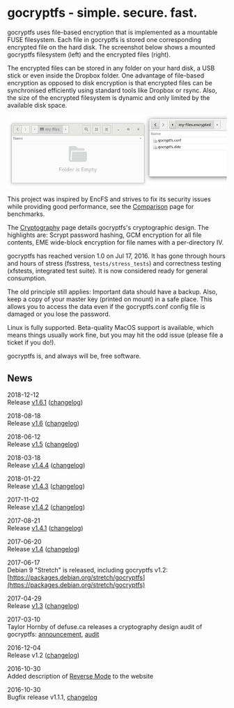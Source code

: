 gocryptfs - simple. secure. fast.
=================================

gocryptfs uses file-based encryption that is implemented as a mountable
FUSE filesystem.
Each file in gocryptfs is stored one corresponding encrypted file on
the hard disk. The
screenshot below shows a mounted gocryptfs filesystem (left) and the
encrypted files (right).

The encrypted files can be stored in any folder on your hard disk, a USB
stick or even inside the Dropbox folder. One advantage of file-based
encryption as opposed to disk encryption is that encrypted files can
be synchronised efficiently using standard tools like Dropbox or rsync.
Also, the size of the encrypted filesystem is dynamic and only limited
by the available disk space.

![](img/folders-side-by-side.gif)

This project was inspired by EncFS and strives to fix its security
issues while providing good performance,
see the [Comparison](comparison) page for benchmarks.

The [Cryptography](forward_mode_crypto.md) page details gocryptfs's
cryptographic design.
The highlights are: Scrypt password hashing, GCM encryption for all
file contents, EME wide-block encryption for file names with a per-directory
IV.

gocryptfs has reached version 1.0 on Jul 17, 2016. It has gone through
hours and hours of stress (fsstress, `tests/stress_tests`) and correctness
testing (xfstests, integrated test suite).
It is now considered ready for general consumption.

The old principle still applies: Important data should have a backup.
Also, keep a copy of your master key (printed on mount) in a safe place.
This allows you to access the data even if the gocryptfs.conf config
file is damaged or you lose the password.

Linux is fully supported. Beta-quality MacOS support is available, which
means things usually work fine, but you may hit the odd issue (please
file a ticket if you do!).

gocryptfs is, and always will be, free software.

News
----

2018-12-12  
Release [v1.6.1](https://github.com/rfjakob/gocryptfs/releases)
([changelog](https://github.com/rfjakob/gocryptfs#changelog))

2018-08-18  
Release [v1.6](https://github.com/rfjakob/gocryptfs/releases)
([changelog](https://github.com/rfjakob/gocryptfs#changelog))

2018-06-12  
Release [v1.5](https://github.com/rfjakob/gocryptfs/releases) ([changelog](https://github.com/rfjakob/gocryptfs#changelog))

2018-03-18  
Release [v1.4.4](https://github.com/rfjakob/gocryptfs/releases) ([changelog](https://github.com/rfjakob/gocryptfs#changelog))

2018-01-22  
Release [v1.4.3](https://github.com/rfjakob/gocryptfs/releases) ([changelog](https://github.com/rfjakob/gocryptfs#changelog))

2017-11-02  
Release [v1.4.2](https://github.com/rfjakob/gocryptfs/releases) ([changelog](https://github.com/rfjakob/gocryptfs#changelog))

2017-08-21  
Release [v1.4.1](https://github.com/rfjakob/gocryptfs/releases) ([changelog](https://github.com/rfjakob/gocryptfs#changelog))

2017-06-20  
Release [v1.4](https://github.com/rfjakob/gocryptfs/releases) ([changelog](https://github.com/rfjakob/gocryptfs#changelog))

2017-06-17  
Debian 9 "Stretch" is released, including gocryptfs v1.2:
[https://packages.debian.org/stretch/gocryptfs](https://packages.debian.org/stretch/gocryptfs)

2017-04-29  
Release [v1.3](https://github.com/rfjakob/gocryptfs/releases) ([changelog](https://github.com/rfjakob/gocryptfs#changelog))

2017-03-10  
Taylor Hornby of defuse.ca releases a cryptography design audit of gocryptfs:
[announcement](https://twitter.com/DefuseSec/status/840239275740405761),
[audit](https://defuse.ca/audits/gocryptfs.htm)

2016-12-04  
Release v1.2 ([changelog](https://github.com/rfjakob/gocryptfs#changelog))

2016-10-30  
Added description of [Reverse Mode](reverse_mode) to the website

2016-10-30  
Bugfix release v1.1.1, [changelog](https://github.com/rfjakob/gocryptfs#changelog)
